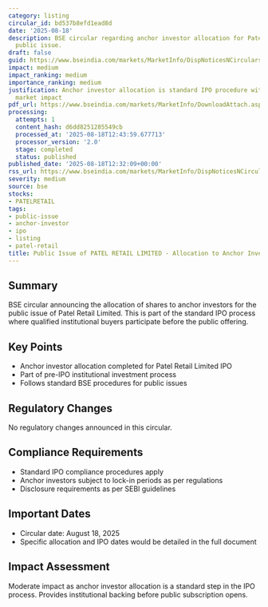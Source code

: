```yaml
---
category: listing
circular_id: bd537b8efd1ead8d
date: '2025-08-18'
description: BSE circular regarding anchor investor allocation for Patel Retail Limited's
  public issue.
draft: false
guid: https://www.bseindia.com/markets/MarketInfo/DispNoticesNCirculars.aspx?Noticeid={DB027AA4-B8A9-4638-AF99-FF2918161B1C}&noticeno=20250818-29&dt=08/18/2025&icount=29&totcount=30&flag=0
impact: medium
impact_ranking: medium
importance_ranking: medium
justification: Anchor investor allocation is standard IPO procedure with moderate
  market impact
pdf_url: https://www.bseindia.com/markets/MarketInfo/DownloadAttach.aspx?id=20250818-29&attachedId=3f6905d9-e859-41b7-97cb-03c5c519fa3d
processing:
  attempts: 1
  content_hash: d6dd8251285549cb
  processed_at: '2025-08-18T12:43:59.677713'
  processor_version: '2.0'
  stage: completed
  status: published
published_date: '2025-08-18T12:32:09+00:00'
rss_url: https://www.bseindia.com/markets/MarketInfo/DispNoticesNCirculars.aspx?Noticeid={DB027AA4-B8A9-4638-AF99-FF2918161B1C}&noticeno=20250818-29&dt=08/18/2025&icount=29&totcount=30&flag=0
severity: medium
source: bse
stocks:
- PATELRETAIL
tags:
- public-issue
- anchor-investor
- ipo
- listing
- patel-retail
title: Public Issue of PATEL RETAIL LIMITED - Allocation to Anchor Investors
---
```


## Summary

BSE circular announcing the allocation of shares to anchor investors for the public issue of Patel Retail Limited. This is part of the standard IPO process where qualified institutional buyers participate before the public offering.

## Key Points

- Anchor investor allocation completed for Patel Retail Limited IPO
- Part of pre-IPO institutional investment process
- Follows standard BSE procedures for public issues

## Regulatory Changes

No regulatory changes announced in this circular.

## Compliance Requirements

- Standard IPO compliance procedures apply
- Anchor investors subject to lock-in periods as per regulations
- Disclosure requirements as per SEBI guidelines

## Important Dates

- Circular date: August 18, 2025
- Specific allocation and IPO dates would be detailed in the full document

## Impact Assessment

Moderate impact as anchor investor allocation is a standard step in the IPO process. Provides institutional backing before public subscription opens.